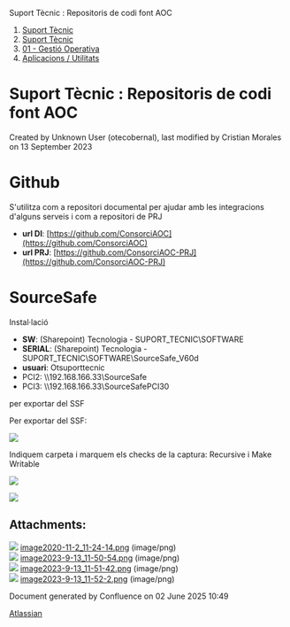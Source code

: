 Suport Tècnic : Repositoris de codi font AOC  

1.  [Suport Tècnic](index.md)
2.  [Suport Tècnic](13893782.md)
3.  [01 - Gestió Operativa](26313391.md)
4.  [Aplicacions / Utilitats](41517088.md)

Suport Tècnic : Repositoris de codi font AOC
============================================

Created by Unknown User (otecobernal), last modified by Cristian Morales on 13 September 2023

Github
======

S'utilitza com a repositori documental per ajudar amb les integracions d'alguns serveis i com a repositori de PRJ

*   **url DI**: [https://github.com/ConsorciAOC](https://github.com/ConsorciAOC)
*   **url PRJ**: [https://github.com/ConsorciAOC-PRJ](https://github.com/ConsorciAOC-PRJ)

SourceSafe
==========

Instal·lació

*   **SW**: (Sharepoint) Tecnologia - SUPORT\_TECNIC\\SOFTWARE
*   **SERIAL**: (Sharepoint) Tecnologia - SUPORT\_TECNIC\\SOFTWARE\\SourceSafe\_V60d
*   **usuari**: Otsuporttecnic
*   PCI2: \\\\192.168.166.33\\SourceSafe
*   PCI3: \\\\192.168.166.33\\SourceSafePCI30

  

per exportar del SSF

Per exportar del SSF: 

![](attachments/41519699/93357194.png)

  

Indiquem carpeta i marquem els checks de la captura: Recursive i Make Writable

![](attachments/41519699/93357195.png)

![](attachments/41519699/93357196.png)

  

Attachments:
------------

![](images/icons/bullet_blue.gif) [image2020-11-2\_11-24-14.png](attachments/41519699/41519700.png) (image/png)  
![](images/icons/bullet_blue.gif) [image2023-9-13\_11-50-54.png](attachments/41519699/93357194.png) (image/png)  
![](images/icons/bullet_blue.gif) [image2023-9-13\_11-51-42.png](attachments/41519699/93357195.png) (image/png)  
![](images/icons/bullet_blue.gif) [image2023-9-13\_11-52-2.png](attachments/41519699/93357196.png) (image/png)  

Document generated by Confluence on 02 June 2025 10:49

[Atlassian](http://www.atlassian.com/)